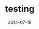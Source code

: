 ---
layout: music 
title: "testing"
date: 2014-07-18 
description: ""
sc-permalink-url: ""
audio: "http://s3.amazonaws.com/crossroads-media/music/audio/Maid%20with%20the%20Flaxen%20Hair.mp3"
audio-duration: "00:00"
src: "http://s3.amazonaws.com/crossroads-media/images/DefaultVideoImage.jpg"
---